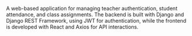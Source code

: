 A web-based application for managing teacher authentication, student attendance, and class assignments. The backend is built with Django and Django REST Framework, using JWT for authentication, while the frontend is developed with React and Axios for API interactions.